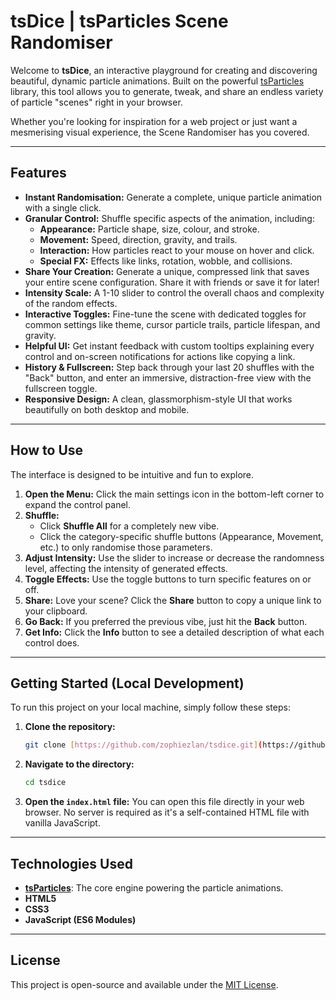 # tsDice | tsParticles Scene Randomiser

Welcome to **tsDice**, an interactive playground for creating and discovering beautiful, dynamic particle animations. Built on the powerful [tsParticles](https://github.com/tsparticles/tsparticles) library, this tool allows you to generate, tweak, and share an endless variety of particle "scenes" right in your browser.

Whether you're looking for inspiration for a web project or just want a mesmerising visual experience, the Scene Randomiser has you covered.

---

## Features

* **Instant Randomisation:** Generate a complete, unique particle animation with a single click.
* **Granular Control:** Shuffle specific aspects of the animation, including:
    * **Appearance:** Particle shape, size, colour, and stroke.
    * **Movement:** Speed, direction, gravity, and trails.
    * **Interaction:** How particles react to your mouse on hover and click.
    * **Special FX:** Effects like links, rotation, wobble, and collisions.
* **Share Your Creation:** Generate a unique, compressed link that saves your entire scene configuration. Share it with friends or save it for later!
* **Intensity Scale:** A 1-10 slider to control the overall chaos and complexity of the random effects.
* **Interactive Toggles:** Fine-tune the scene with dedicated toggles for common settings like theme, cursor particle trails, particle lifespan, and gravity.
* **Helpful UI:** Get instant feedback with custom tooltips explaining every control and on-screen notifications for actions like copying a link.
* **History & Fullscreen:** Step back through your last 20 shuffles with the "Back" button, and enter an immersive, distraction-free view with the fullscreen toggle.
* **Responsive Design:** A clean, glassmorphism-style UI that works beautifully on both desktop and mobile.

---

## How to Use

The interface is designed to be intuitive and fun to explore.

1.  **Open the Menu:** Click the main settings icon in the bottom-left corner to expand the control panel.
2.  **Shuffle:**
    * Click **Shuffle All** for a completely new vibe.
    * Click the category-specific shuffle buttons (Appearance, Movement, etc.) to only randomise those parameters.
3.  **Adjust Intensity:** Use the slider to increase or decrease the randomness level, affecting the intensity of generated effects.
4.  **Toggle Effects:** Use the toggle buttons to turn specific features on or off.
5.  **Share:** Love your scene? Click the **Share** button to copy a unique link to your clipboard.
6.  **Go Back:** If you preferred the previous vibe, just hit the **Back** button.
7.  **Get Info:** Click the **Info** button to see a detailed description of what each control does.

---

## Getting Started (Local Development)

To run this project on your local machine, simply follow these steps:

1.  **Clone the repository:**
    ```bash
    git clone [https://github.com/zophiezlan/tsdice.git](https://github.com/zophiezlan/tsdice.git)
    ```
2.  **Navigate to the directory:**
    ```bash
    cd tsdice
    ```
3.  **Open the `index.html` file:**
    You can open this file directly in your web browser. No server is required as it's a self-contained HTML file with vanilla JavaScript.

---

## Technologies Used

* **[tsParticles](https://github.com/tsparticles/tsparticles)**: The core engine powering the particle animations.
* **HTML5**
* **CSS3**
* **JavaScript (ES6 Modules)**

---

## License

This project is open-source and available under the [MIT License](LICENSE).
